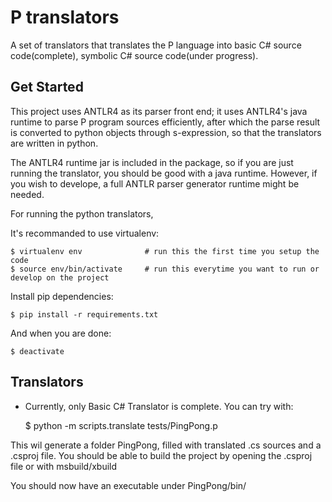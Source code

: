 # P translators

A set of translators that translates the P language into basic C# source code(complete), symbolic C# source code(under progress). 

## Get Started

This project uses ANTLR4 as its parser front end; it uses ANTLR4's java runtime to parse P program sources efficiently, after which the parse result is converted to python objects through s-expression, so that the translators are written in python.

The ANTLR4 runtime jar is included in the package, so if you are just running the translator, you should be good with a java runtime. However, if you wish to develope, a full ANTLR parser generator runtime might be needed. 

For running the python translators, 

It's recommanded to use virtualenv:
    
    $ virtualenv env              # run this the first time you setup the code 
    $ source env/bin/activate     # run this everytime you want to run or develop on the project
    
Install pip dependencies:

    $ pip install -r requirements.txt

And when you are done:

    $ deactivate

## Translators

* Currently, only Basic C# Translator is complete. You can try with:

    $ python -m scripts.translate tests/PingPong.p

This wil generate a folder PingPong, filled with translated .cs sources and a .csproj file. You should be able to build the project by opening the .csproj file or with msbuild/xbuild

You should now have an executable under PingPong/bin/
